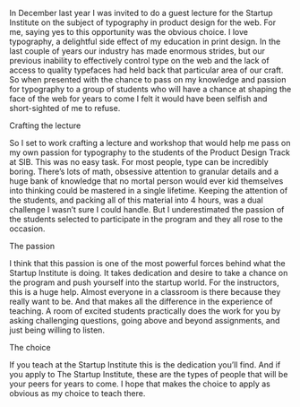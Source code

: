 In December last year I was invited to do a guest lecture for the Startup Institute on the subject of typography in product design for the web. For me, saying yes to this opportunity was the obvious choice. I love typography, a delightful side effect of my education in print design. In the last couple of years our industry has made enormous strides, but our previous inability to effectively control type on the web and the lack of access to quality typefaces had held back that particular area of our craft. So when presented with the chance to pass on my knowledge and passion for typography to a group of students who will have a chance at shaping the face of the web for years to come I felt it would have been selfish and short-sighted of me to refuse.

Crafting the lecture

So I set to work crafting a lecture and workshop that would help me pass on my own passion for typography to the students of the Product Design Track at SIB. This was no easy task. For most people, type can be incredibly boring. There’s lots of math, obsessive attention to granular details and a huge bank of knowledge that no mortal person would ever kid themselves into thinking could be mastered in a single lifetime. Keeping the attention of the students, and packing all of this material into 4 hours, was a dual challenge I wasn’t sure I could handle. But I underestimated the passion of the students selected to participate in the program and they all rose to the occasion.

The passion

I think that this passion is one of the most powerful forces behind what the Startup Institute is doing. It takes dedication and desire to take a chance on the program and push yourself into the startup world. For the instructors, this is a huge help. Almost everyone in a classroom is there because they really want to be. And that makes all the difference in the experience of teaching. A room of excited students practically does the work for you by asking challenging questions, going above and beyond assignments, and just being willing to listen.

The choice

If you teach at the Startup Institute this is the dedication you’ll find. And if you apply to The Startup Institute, these are the types of people that will be your peers for years to come. I hope that makes the choice to apply as obvious as my choice to teach there.
